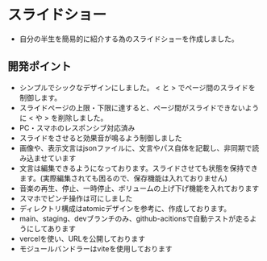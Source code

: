 # スライドショー
- 自分の半生を簡易的に紹介する為のスライドショーを作成しました。

## 開発ポイント
- シンプルでシックなデザインにしました。 < と > でページ間のスライドを制御します。
- スライドページの上限・下限に達すると、ページ間がスライドできないように < や > を削除しました。
- PC・スマホのレスポンシブ対応済み
- スライドをさせると効果音が鳴るよう制御しました
- 画像や、表示文言はjsonファイルに、文言やパス自体を記載し、非同期で読み込ませています
- 文言は編集できるようになっております。スライドさせても状態を保持できます。(実際編集されても困るので、保存機能は入れておりません)
- 音楽の再生、停止、一時停止、ボリュームの上げ下げ機能を入れております
- スマホでピンチ操作は可にしました
- ディレクトリ構成はatomicデザインを参考に、作成しております。
- main、staging、devブランチのみ、github-acitionsで自動テストが走るようにしてあります
- vercelを使い、URLを公開しております
- モジュールバンドラーはviteを使用しております
